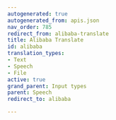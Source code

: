 ```yaml
---
autogenerated: true
autogenerated_from: apis.json
nav_order: 785
redirect_from: alibaba-translate
title: Alibaba Translate
id: alibaba
translation_types:
- Text
- Speech
- File
active: true
grand_parent: Input types
parent: Speech
redirect_to: alibaba

---
```


